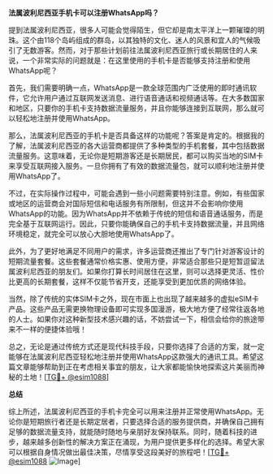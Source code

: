 **法属波利尼西亚手机卡可以注册WhatsApp吗？**

提到法属波利尼西亚，很多人可能会觉得陌生，但它却是南太平洋上一颗璀璨的明珠。这个由118个岛屿组成的群岛，以其独特的文化、迷人的风景和宜人的气候吸引了无数游客。然而，对于那些计划前往法属波利尼西亚旅行或长期居住的人来说，一个非常实际的问题就是：在这里使用的手机卡是否能够支持注册和使用WhatsApp呢？

首先，我们需要明确一点，WhatsApp是一款全球范围内广泛使用的即时通讯软件，它允许用户通过互联网发送消息、进行语音通话和视频通话等。在大多数国家和地区，只要你的手机卡支持数据流量服务，并且你能够连接到互联网，那么就可以轻松地注册并使用WhatsApp。

那么，法属波利尼西亚的手机卡是否具备这样的功能呢？答案是肯定的。根据我的了解，法属波利尼西亚的各大运营商都提供了多种类型的手机套餐，其中包括数据流量服务。这意味着，无论你是短期游客还是长期居民，都可以购买当地的SIM卡来享受互联网接入服务。一旦你拥有了有效的数据流量包，就可以顺利地注册并使用WhatsApp了。

不过，在实际操作过程中，可能会遇到一些小问题需要特别注意。例如，有些国家或地区的运营商会对国际短信和电话服务有所限制，但这并不会影响你使用WhatsApp的功能。因为WhatsApp并不依赖于传统的短信和语音通话服务，而是完全基于互联网运行。因此，只要你能确保自己的手机卡支持数据流量，并且网络环境稳定，就完全可以放心大胆地使用WhatsApp了。

此外，为了更好地满足不同用户的需求，许多运营商还推出了专门针对游客设计的短期流量套餐。这些套餐通常价格实惠、使用方便，非常适合那些只是短暂逗留法属波利尼西亚的朋友们。如果你打算长时间居住在这里，则可以选择更灵活、性价比更高的长期套餐，这样不仅能节省开支，还能享受到更加优质的网络体验。

当然，除了传统的实体SIM卡之外，现在市面上也出现了越来越多的虚拟eSIM卡产品。这些产品无需更换物理设备即可实现多国漫游，极大地方便了经常往返各地的人士。如果你对这种新型技术感兴趣的话，不妨尝试一下，相信会给你的旅途带来不一样的便捷体验哦！

总之，无论是通过传统方式还是现代科技手段，只要你选择了合适的方案，就一定能够在法属波利尼西亚轻松地注册并使用WhatsApp这款强大的通讯工具。希望这篇文章能够帮助到正在考虑相关事宜的朋友，让大家都能愉快地探索这片美丽而神秘的土地！[[TG💪+ @esim1088](https://t.me/s/esim1088)]

**总结**

综上所述，法属波利尼西亚的手机卡完全可以用来注册并正常使用WhatsApp。无论你是短期旅行者还是长期定居者，只要选择合适的服务提供商，并确保自己拥有足够的数据流量支持，就能随时随地与亲朋好友保持联系。同时，随着科技的进步，越来越多创新性的解决方案正在涌现，为用户提供更多样化的选择。希望大家可以根据自身情况做出最佳决策，尽情享受这段美好的旅程吧！[[TG💪+ @esim1088](https://t.me/s/esim1088) ![Image](https://i.postimg.cc/4NQfJmqS/Snipaste-2025-05-13-00-14-12.png)]